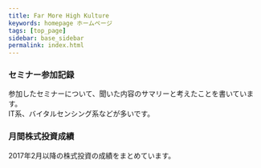 ```yaml
---
title: Far More High Kulture
keywords: homepage ホームページ
tags: [top_page]
sidebar: base_sidebar
permalink: index.html
---
```


### セミナー参加記録
参加したセミナーについて、聞いた内容のサマリーと考えたことを書いています。  
IT系、バイタルセンシング系などが多いです。

### 月間株式投資成績
2017年2月以降の株式投資の成績をまとめています。
